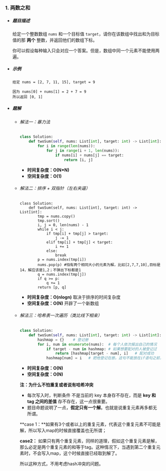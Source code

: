 ### 1. 两数之和

- ##### 题目描述

  给定一个整数数组 `nums` 和一个目标值 `target`，请你在该数组中找出和为目标值的那 **两个** 整数，并返回他们的数组下标。

  你可以假设每种输入只会对应一个答案。但是，数组中同一个元素不能使用两遍。

- ##### 示例

  ```
  给定 nums = [2, 7, 11, 15], target = 9
  
  因为 nums[0] + nums[1] = 2 + 7 = 9
  所以返回 [0, 1]
  ```

- ##### 题解

  - ###### 解法一：暴力法

    ```python
    class Solution:
        def twoSum(self, nums: List[int], target: int) -> List[int]:
            for i in range(len(nums)):
                for j in range(i + 1, len(nums)):
                    if nums[i] + nums[j] == target:
                        return [i, j]
    ```

    - **时间复杂度：O(N*N)**
    - **空间复杂度：O(1)**

  

  - ###### 解法二：排序 + 双指针（左右夹逼）

    ```
    class Solution:
        def twoSum(self, nums: List[int], target: int) -> List[int]:
            tmp = nums.copy()
            tmp.sort()
            i, j = 0, len(nums) - 1
            while i < j:
                if tmp[i] + tmp[j] > target:
                    j -= 1
                elif tmp[i] + tmp[j] < target:
                    i += 1
                else:
                    break
            p = nums.index(tmp[i])
            nums.pop(p) #怕有两个相同大小的元素为解，比如[2,7,7,10],目标是14，解应该是1,2；不弹出下标都是1
            q = nums.index(tmp[j])
            if q >= p:
                q += 1
            return [p, q]
    ```

    - **时间复杂度：O(nlogn)**   取决于排序的时间复杂度
    - **空间复杂度：O(N)**   开辟了一个新数组

  

  - ###### 解法三：哈希表一次遍历（类比线下相亲）

    ```python
    class Solution:
        def twoSum(self, nums: List[int], target: int) -> List[int]:
            hashmap = {}	# 登记册
            for i, num in enumerate(nums):	# 每个人依次报出自己的情况
                if target - num in hashmap:	# 如果想要配对的人被登记过
                    return [hashmap[target - num], i]	# 配对成功
                hashmap[num] = i   # 把他登记在册。这句不能放在if语句之前，解决list中有重复值或target-num=num的情况
    ```

    - **时间复杂度：O(N)**
    - **空间复杂度：O(N)**

    **注：为什么不怕重复或者说有哈希冲突**

    - 每次写入时，判断条件 不是当前的 key 本身存不存在，而是 **key 和 tag 之间的差值** 存不存在，这一点很重要。
    - 题目命题说明了一点，**假定只有一个解**。也就是说重复元素再多都无所谓。

    **case 1：**如果有3个或者以上的重复元素，代表这个重复元素不可能是解，所以写入map的时候直接覆盖也无所谓；

    **case2：** 如果只有两个重复元素，同样的道理，假如这个重复元素是解，那么必定是两个重复元素的和等于tag。这种情况下，当遇到第二个重复元素时，不会写入map，这个时候直接已经取到解了。 

    所以这种方式，不用考虑hash冲突的问题。